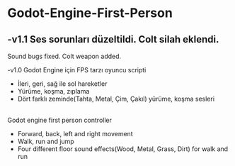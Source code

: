 # Godot-Engine-First-Person

-v1.1
Ses sorunları düzeltildi.
Colt silah eklendi.
-------------------------
Sound bugs fixed.
Colt weapon added.



-v1.0
Godot Engine için FPS tarzı oyuncu scripti<br>
<ul>
<li>İleri, geri, sağ ile sol hareketler</li>
<li>Yürüme, koşma, zıplama</li>
<li>Dört farklı zeminde(Tahta, Metal, Çim, Çakıl) yürüme, koşma sesleri</li>
</ul>


<br>
Godot engine first person controller<br>
<ul>
<li>Forward, back, left and right movement</li>
<li>Walk, run and jump</li>
<li>Four different floor sound effects(Wood, Metal, Grass, Dirt) for walk and run</li>
</ul>


